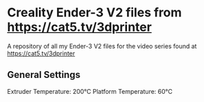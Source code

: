 # Creality Ender-3 V2 files from https://cat5.tv/3dprinter
A repository of all my Ender-3 V2 files for the video series found at https://cat5.tv/3dprinter

## General Settings
Extruder Temperature: 200°C
Platform Temperature: 60°C
